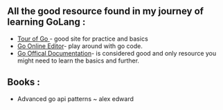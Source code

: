 
## All the good resource found in my journey of learning GoLang :

- [Tour of Go ](https://go.dev/tour/welcome/1)- good site for practice and basics
- [Go Online Editor](https://go.dev/play/)- play around with go code.
- [Go Offical Documentation](https://go.dev/doc/effective_go)- is considered good and only resource you might need to learn the basics and further.



## Books :
- Advanced go api patterns ~ alex edward

